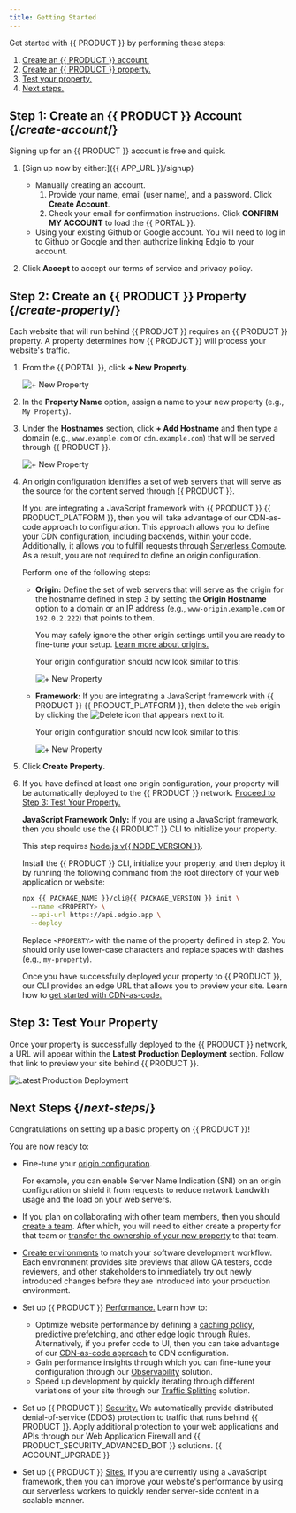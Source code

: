 ```yaml
---
title: Getting Started
---
```


Get started with {{ PRODUCT }} by performing these steps:

1.  [Create an {{ PRODUCT }} account.](#create-account)
2.  [Create an {{ PRODUCT }} property.](#create-property)
3.  [Test your property.](#testing)
4.  [Next steps.](#next-steps)

## Step 1: Create an {{ PRODUCT }} Account {/*create-account*/}

Signing up for an {{ PRODUCT }} account is free and quick.

1.  [Sign up now by either:]({{ APP_URL }}/signup)

    -   Manually creating an account.
        1.   Provide your name, email (user name), and a password. Click **Create Account**.
        2.   Check your email for confirmation instructions. Click **CONFIRM MY ACCOUNT** to load the {{ PORTAL }}.
    -   Using your existing Github or Google account. You will need to log in to Github or Google and then authorize linking Edgio to your account.

2.  Click **Accept** to accept our terms of service and privacy policy.

## Step 2: Create an {{ PRODUCT }} Property {/*create-property*/}

Each website that will run behind {{ PRODUCT }} requires an {{ PRODUCT }} property. A property determines how {{ PRODUCT }} will process your website's traffic.

1.  From the {{ PORTAL }}, click **+ New Property**.

    ![+ New Property](/images/v7/basics/property-create-1.png?width=450)

2.  In the **Property Name** option, assign a name to your new property (e.g., `My Property`).
3.  Under the **Hostnames** section, click **+ Add Hostname** and then type a domain (e.g., `www.example.com` or `cdn.example.com`) that will be served through {{ PRODUCT }}.

    ![+ New Property](/images/v7/basics/property-create-2.png?width=450)

4.  An origin configuration identifies a set of web servers that will serve as the source for the content served through {{ PRODUCT }}.

    <Callout type="info">

      If you are integrating a JavaScript framework with {{ PRODUCT }} {{ PRODUCT_PLATFORM }}, then you will take advantage of our CDN-as-code approach to configuration. This approach allows you to define your CDN configuration, including backends, within your code. Additionally, it allows you to fulfill requests through [Serverless Compute](/guides/performance/serverless_compute). As a result, you are not required to define an origin configuration.

    </Callout>

    Perform one of the following steps:

    -   **Origin:** Define the set of web servers that will serve as the origin for the hostname defined in step 3 by setting the **Origin Hostname** option to a domain or an IP address (e.g., `www-origin.example.com` or `192.0.2.222`) that points to them. 

        <Callout type="info">

          You may safely ignore the other origin settings until you are ready to fine-tune your setup. [Learn more about origins.](/guides/basics/hostnames_and_origins#origin)

        </Callout>

        Your origin configuration should now look similar to this:

        ![+ New Property](/images/v7/basics/property-create-3-a.png?width=450)

    -   **Framework:** If you are integrating a JavaScript framework with {{ PRODUCT }} {{ PRODUCT_PLATFORM }}, then delete the `web` origin by clicking the <Image inline src="/images/v7/icons/delete-2.png" alt="Delete" /> icon that appears next to it. 

        Your origin configuration should now look similar to this:

        ![+ New Property](/images/v7/basics/property-create-3-b.png?width=450)

5.  Click **Create Property**.
6.  If you have defined at least one origin configuration, your property will be automatically deployed to the {{ PRODUCT }} network. [Proceed to Step 3: Test Your Property.](#test-your-property)

    **JavaScript Framework Only:** If you are using a JavaScript framework, then you should use the {{ PRODUCT }} CLI to initialize your property. 

    <Callout type="info">

      This step requires [Node.js v{{ NODE_VERSION }}](/guides/install_nodejs). 

    </Callout>

    Install the {{ PRODUCT }} CLI, initialize your property, and then deploy it by running the following command from the root directory of your web application or website:

    ```bash
    npx {{ PACKAGE_NAME }}/cli@{{ PACKAGE_VERSION }} init \
      --name <PROPERTY> \
      --api-url https://api.edgio.app \
      --deploy
    ```

    Replace `<PROPERTY>` with the name of the property defined in step 2. You should only use lower-case characters and replace spaces with dashes (e.g., `my-property`). 

    Once you have successfully deployed your property to {{ PRODUCT }}, our CLI provides an edge URL that allows you to preview your site. Learn how to [get started with CDN-as-code.](/guides/performance/cdn_as_code/getting_started)

## Step 3: Test Your Property

Once your property is successfully deployed to the {{ PRODUCT }} network, a URL will appear within the **Latest Production Deployment** section. Follow that link to preview your site behind {{ PRODUCT }}.

![Latest Production Deployment](/images/v7/basics/deployment-latest-production.png)

## Next Steps {/*next-steps*/}

Congratulations on setting up a basic property on {{ PRODUCT }}! 

You are now ready to:

-   Fine-tune your [origin configuration](/guides/basics/hostnames_and_origins#origin).

    For example, you can enable Server Name Indication (SNI) on an origin configuration or shield it from requests to reduce network bandwith usage and the load on your web servers.

-   If you plan on collaborating with other team members, then you should [create a team](/guides/basics/collaboration). After which, you will need to either create a property for that team or [transfer the ownership of your new property](/guides/basics/properties#transfer-ownership) to that team.
-   [Create environments](/guides/basics/environments) to match your software development workflow. Each environment provides site previews that allow QA testers, code reviewers, and other stakeholders to immediately try out newly introduced changes before they are introduced into your production environment. 
-   Set up {{ PRODUCT }} [Performance.](/guides/performance/getting_started) Learn how to:
    -   Optimize website performance by defining a [caching policy](/guides/performance/caching), [predictive prefetching](/guides/performance/prefetching), and other edge logic through [Rules](/guides/performance/rules). Alternatively, if you prefer code to UI, then you can take advantage of our [CDN-as-code approach](/guides/performance/cdn_as_code/getting_started) to CDN configuration.
    -   Gain performance insights through which you can fine-tune your configuration through our [Observability](/guides/performance/observability/core_web_vitals) solution.
    -   Speed up development by quickly iterating through different variations of your site through our [Traffic Splitting](/guides/performance/traffic_splitting) solution.
-   Set up {{ PRODUCT }} [Security.](/guides/security) We automatically provide distributed denial-of-service (DDOS) protection to traffic that runs behind {{ PRODUCT }}. Apply additional protection to your web applications and APIs through our Web Application Firewall and {{ PRODUCT_SECURITY_ADVANCED_BOT }} solutions. {{ ACCOUNT_UPGRADE }}
-   Set up {{ PRODUCT }} [Sites.](/guides/sites_frameworks/getting_started) If you are currently using a JavaScript framework, then you can improve your website's performance by using our serverless workers to quickly render server-side content in a scalable manner.
